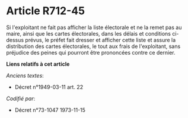 # Article R712-45

Si l'exploitant ne fait pas afficher la liste électorale et ne la remet pas au maire, ainsi que les cartes électorales, dans
les délais et conditions ci-dessus prévus, le préfet fait dresser et afficher cette liste et assure la distribution des
cartes électorales, le tout aux frais de l'exploitant, sans préjudice des peines qui pourront être prononcées contre ce
dernier.

**Liens relatifs à cet article**

_Anciens textes_:

  - Décret n°1949-03-11 art. 22

_Codifié par_:

  - Décret n°73-1047 1973-11-15
